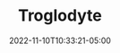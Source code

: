 ---
title: Troglodyte
date: 2022-11-10T10:33:21-05:00
draft: false
layout: national_monster_card
monster_manual: basic

Name: Troglodyte
Body_points: '20'
Strength_bonus: '4'
threshold: '1'
rips_from: Pin/Bind
Descriptive Phrase: Dark Skined Humanoid Lizard
Type: Amphiboid
APL: '3'
Movement: Restricted
Inteligence: Low
Society: Tribal
Motivation: 
  - Hunger
armor: Natural (10)
offensive_abilities: ''
defensive_abilities: May Act Normally Underwater
vulnerabilities: Double Damage from Ice
spells: None
pyramid: None
rec_treasure: ''
notes: None
weapon_use: None
claws: 'Short/Long '
base_damage_call: 'Small Weapon - 3 Normal Short/Longsword - 4 Normal '
at_death: Remains
healed_by: Healing
immune_to: Waylay 1
Protectives: None to Start
Zone: A
---